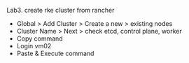 Lab3. create rke cluster from rancher

- Global > Add Cluster > Create a new > existing nodes
- Cluster Name > Next > check etcd, control plane, worker
- Copy command
- Login vm02
- Paste & Execute command


